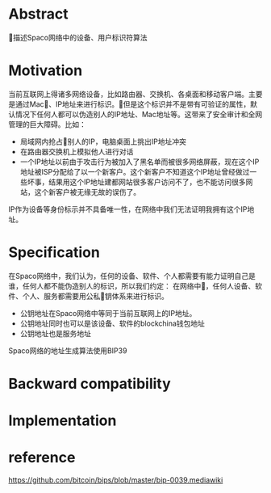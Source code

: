# Abstract
描述Spaco网络中的设备、用户标识符算法


# Motivation
当前互联网上得诸多网络设备，比如路由器、交换机、各桌面和移动客户端。主要是通过Mac、IP地址来进行标识。但是这个标识并不是带有可验证的属性，默认情况下任何人都可以伪造别人的IP地址、Mac地址等。这带来了安全审计和全网管理的巨大障碍。比如：

* 局域网内抢占别人的IP，电脑桌面上挑出IP地址冲突
* 在路由器交换机上模拟他人进行对话
* 一个IP地址以前由于攻击行为被加入了黑名单而被很多网络屏蔽，现在这个IP地址被ISP分配给了以一个新客户。这个新客户不知道这个IP地址曾经做过一些坏事，结果用这个IP地址建都网站很多客户访问不了，也不能访问很多网站，这个新客户被无缘无故的误伤了。

IP作为设备等身份标示并不具备唯一性，在网络中我们无法证明我拥有这个IP地址。

# Specification
在Spaco网络中，我们认为，任何的设备、软件、个人都需要有能力证明自己是谁，任何人都不能伪造别人的标识，所以我们约定：
在网络中，任何人设备、软件、个人、服务都需要用公私钥体系来进行标识。

* 公钥地址在Spaco网络中等同于当前互联网上的IP地址。
* 公钥地址同时也可以是该设备、软件的blockchina钱包地址
* 公钥地址也是服务地址

Spaco网络的地址生成算法使用BIP39

# Backward compatibility

# Implementation

# reference
https://github.com/bitcoin/bips/blob/master/bip-0039.mediawiki



